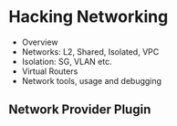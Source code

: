 # Hacking Networking

  - Overview
  - Networks: L2, Shared, Isolated, VPC
  - Isolation: SG, VLAN etc.
  - Virtual Routers
  - Network tools, usage and debugging

## Network Provider Plugin

